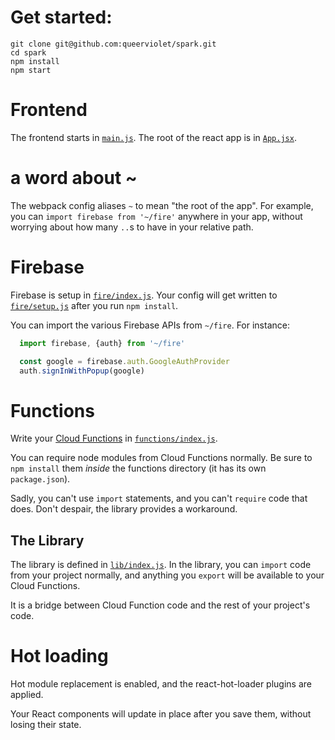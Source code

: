 # Get started:

```
git clone git@github.com:queerviolet/spark.git
cd spark
npm install
npm start
```

# Frontend

The frontend starts in [`main.js`](./main.js). The root of the react app
is in [`App.jsx`](./App.jsx).

# a word about ~

The webpack config aliases `~` to mean "the root of the app". For example,
you can `import firebase from '~/fire'` anywhere in your app, without
worrying about how many `..`s to have in your relative path.

# Firebase

Firebase is setup in [`fire/index.js`](./fire/index.js). Your config will
get written to [`fire/setup.js`](./fire/setup.js) after you run `npm install`.

You can import the various Firebase APIs from `~/fire`. For instance:

```js
  import firebase, {auth} from '~/fire'

  const google = firebase.auth.GoogleAuthProvider
  auth.signInWithPopup(google)
```

# Functions

Write your [Cloud Functions](https://firebase.google.com/docs/functions/) in
[`functions/index.js`](./functions/index.js).

You can require node modules from Cloud Functions normally. Be sure to `npm install` them
*inside* the functions directory (it has its own `package.json`).

Sadly, you can't use `import` statements, and you can't `require` code that does.
Don't despair, the library provides a workaround.

## The Library

The library is defined in [`lib/index.js`](lib/index.js). In the library, you
can `import` code from your project normally, and anything you `export` will be
available to your Cloud Functions.

It is a bridge between Cloud Function code and the rest of your
project's code.

# Hot loading

Hot module replacement is enabled, and the react-hot-loader plugins are applied.

Your React components will update in place after you save them, without losing
their state.
